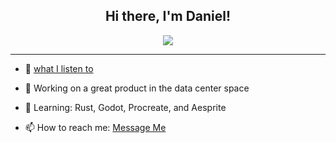 <h2 align="center">Hi there, I'm Daniel!</h2>
<p align="center">
<!--  <img src="https://media.giphy.com/media/1337mjZhdNJWSY/giphy.gif"> -->
  <img src="https://media.giphy.com/media/gi84IkFRzwube/giphy.gif">
</p>

--------
<!-- // TODO: Link My Spotify with a GIF (that's what real devs do, I think) -->
- 🎸 [what I listen to](https://open.spotify.com/user/danieruryan)

- 🔭 Working on a great product in the data center space
- 🌱 Learning: Rust, Godot, Procreate, and Aesprite
<!-- - 👯 Looking to collaborate on a low-key development "tools and lifestyle" podcast. (open a PR and we'll talk) -->
<!-- - 🤔 Looking for help with building a chat application with [this](https://www.npmjs.com/package/owoify-js). -->
<!-- - 💬 Ask me about how to learn the cutting-edge web tools (ones so sharp they'll cut you....) -->
- 📫 How to reach me: [Message Me](https://twitter.com/DanielCender)
<!-- - 😄 Pronouns: ... -->
